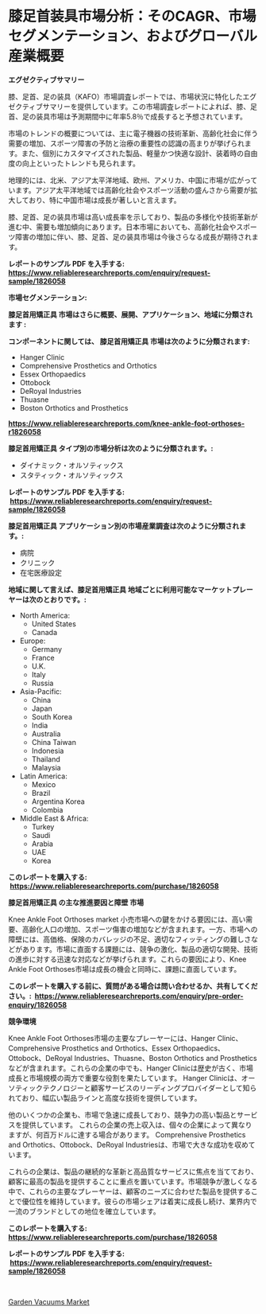 <p><h1>膝足首装具市場分析：そのCAGR、市場セグメンテーション、およびグローバル産業概要</h1></p><p><strong>エグゼクティブサマリー</strong></p>
<p><p>膝、足首、足の装具（KAFO）市場調査レポートでは、市場状況に特化したエグゼクティブサマリーを提供しています。この市場調査レポートによれば、膝、足首、足の装具市場は予測期間中に年率5.8％で成長すると予想されています。</p><p>市場のトレンドの概要については、主に電子機器の技術革新、高齢化社会に伴う需要の増加、スポーツ障害の予防と治療の重要性の認識の高まりが挙げられます。また、個別にカスタマイズされた製品、軽量かつ快適な設計、装着時の自由度の向上といったトレンドも見られます。</p><p>地理的には、北米、アジア太平洋地域、欧州、アメリカ、中国に市場が広がっています。アジア太平洋地域では高齢化社会やスポーツ活動の盛んさから需要が拡大しており、特に中国市場は成長が著しいと言えます。</p><p>膝、足首、足の装具市場は高い成長率を示しており、製品の多様化や技術革新が進む中、需要も増加傾向にあります。日本市場においても、高齢化社会やスポーツ障害の増加に伴い、膝、足首、足の装具市場は今後さらなる成長が期待されます。</p></p>
<p><strong>レポートのサンプル PDF を入手する: <a href="https://www.reliableresearchreports.com/enquiry/request-sample/1826058">https://www.reliableresearchreports.com/enquiry/request-sample/1826058</a></strong></p>
<p><strong>市場セグメンテーション:</strong></p>
<p><strong> 膝足首用矯正具 市場はさらに概要、展開、アプリケーション、地域に分類されます :</strong></p>
<p><strong>コンポーネントに関しては、 膝足首用矯正具 市場は次のように分類されます: &nbsp;</strong></p>
<p><ul><li>Hanger Clinic</li><li>Comprehensive Prosthetics and Orthotics</li><li>Essex Orthopaedics</li><li>Ottobock</li><li>DeRoyal Industries</li><li>Thuasne</li><li>Boston Orthotics and Prosthetics</li></ul></p>
<p><strong><a href="https://www.reliableresearchreports.com/knee-ankle-foot-orthoses-r1826058">https://www.reliableresearchreports.com/knee-ankle-foot-orthoses-r1826058</a></strong></p>
<p><strong> 膝足首用矯正具 タイプ別の市場分析は次のように分類されます。:</strong></p>
<p><ul><li>ダイナミック・オルソティックス</li><li>スタティック・オルソティックス</li></ul></p>
<p><strong>レポートのサンプル PDF を入手する: &nbsp;<a href="https://www.reliableresearchreports.com/enquiry/request-sample/1826058">https://www.reliableresearchreports.com/enquiry/request-sample/1826058</a></strong></p>
<p><strong> 膝足首用矯正具 アプリケーション別の市場産業調査は次のように分類されます。:</strong></p>
<p><ul><li>病院</li><li>クリニック</li><li>在宅医療設定</li></ul></p>
<p><strong>地域に関して言えば、膝足首用矯正具 地域ごとに利用可能なマーケットプレーヤーは次のとおりです。:</strong></p>
<p><ul>
    <li>
        North America:
        <ul>
            <li>United States</li>
            <li>Canada</li>
        </ul>
    </li>
    <li>
        Europe:
        <ul>
            <li>Germany</li>
            <li>France</li>
            <li>U.K.</li>
            <li>Italy</li>
            <li>Russia</li>
        </ul>
    </li>
    <li>
        Asia-Pacific:
        <ul>
            <li>China</li>
            <li>Japan</li>
            <li>South Korea</li>
            <li>India</li>
            <li>Australia</li>
            <li>China Taiwan</li>
            <li>Indonesia</li>
            <li>Thailand</li>
            <li>Malaysia</li>
        </ul>
    </li>
    <li>
        Latin America:
        <ul>
            <li>Mexico</li>
            <li>Brazil</li>
            <li>Argentina Korea</li>
            <li>Colombia</li>
        </ul>
    </li>
    <li>
        Middle East & Africa:
        <ul>
            <li>Turkey</li>
            <li>Saudi</li>
            <li>Arabia</li>
            <li>UAE</li>
            <li>Korea</li>
        </ul>
    </li>
    </ul></p>
<p><strong>このレポートを購入する: &nbsp;<a href="https://www.reliableresearchreports.com/purchase/1826058">https://www.reliableresearchreports.com/purchase/1826058</a></strong></p>
<p><strong>膝足首用矯正具 の主な推進要因と障壁 市場</strong></p>
<p><p>Knee Ankle Foot Orthoses market 小売市場への鍵をかける要因には、高い需要、高齢化人口の増加、スポーツ傷害の増加などが含まれます。一方、市場への障壁には、高価格、保険のカバレッジの不足、適切なフィッティングの難しさなどがあります。市場に直面する課題には、競争の激化、製品の適切な開発、技術の進歩に対する迅速な対応などが挙げられます。これらの要因により、Knee Ankle Foot Orthoses市場は成長の機会と同時に、課題に直面しています。</p></p>
<p><strong>このレポートを購入する前に、質問がある場合は問い合わせるか、共有してください。:&nbsp; <a href="https://www.reliableresearchreports.com/enquiry/pre-order-enquiry/1826058">https://www.reliableresearchreports.com/enquiry/pre-order-enquiry/1826058</a></strong></p>
<p><strong>競争環境</strong></p>
<p><p>Knee Ankle Foot Orthoses市場の主要なプレーヤーには、Hanger Clinic、Comprehensive Prosthetics and Orthotics、Essex Orthopaedics、Ottobock、DeRoyal Industries、Thuasne、Boston Orthotics and Prostheticsなどが含まれます。これらの企業の中でも、Hanger Clinicは歴史が古く、市場成長と市場規模の両方で重要な役割を果たしています。 Hanger Clinicは、オーソティックテクノロジーと顧客サービスのリーディングプロバイダーとして知られており、幅広い製品ラインと高度な技術を提供しています。</p><p>他のいくつかの企業も、市場で急速に成長しており、競争力の高い製品とサービスを提供しています。 これらの企業の売上収入は、個々の企業によって異なりますが、何百万ドルに達する場合があります。 Comprehensive Prosthetics and Orthotics、Ottobock、DeRoyal Industriesは、市場で大きな成功を収めています。</p><p>これらの企業は、製品の継続的な革新と高品質なサービスに焦点を当てており、顧客に最高の製品を提供することに重点を置いています。市場競争が激しくなる中で、これらの主要なプレーヤーは、顧客のニーズに合わせた製品を提供することで優位性を維持しています。彼らの市場シェアは着実に成長し続け、業界内で一流のブランドとしての地位を確立しています。</p></p>
<p><strong>このレポートを購入する: &nbsp; <a href="https://www.reliableresearchreports.com/purchase/1826058">https://www.reliableresearchreports.com/purchase/1826058</a></strong></p>
<p><strong>レポートのサンプル PDF を入手する: &nbsp;<a href="https://www.reliableresearchreports.com/enquiry/request-sample/1826058">https://www.reliableresearchreports.com/enquiry/request-sample/1826058</a></strong><strong></strong></p>
<p>&nbsp;</p>
<p><p><a href="https://github.com/AKSHATREPORTPRIME/Market-Research-Report-List-4/blob/main/garden-vacuums-market.md">Garden Vacuums Market</a></p></p>